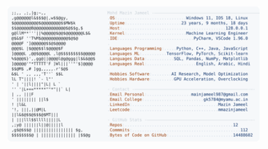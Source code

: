<picture>
  <source srcset="https://raw.githubusercontent.com/mmazinjameel/mmazinjameel/main/dark_mode.svg?v=1755929634" media="(prefers-color-scheme: dark)">
  <img src="https://raw.githubusercontent.com/mmazinjameel/mmazinjameel/main/light_mode.svg?v=1755929634">
</picture>

